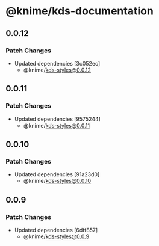 # @knime/kds-documentation

## 0.0.12

### Patch Changes

- Updated dependencies [3c052ec]
  - @knime/kds-styles@0.0.12

## 0.0.11

### Patch Changes

- Updated dependencies [9575244]
  - @knime/kds-styles@0.0.11

## 0.0.10

### Patch Changes

- Updated dependencies [91a23d0]
  - @knime/kds-styles@0.0.10

## 0.0.9

### Patch Changes

- Updated dependencies [6dff857]
  - @knime/kds-styles@0.0.9
